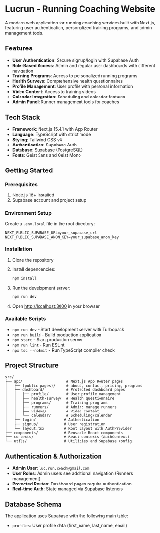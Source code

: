 # Lucrun - Running Coaching Website

A modern web application for running coaching services built with Next.js, featuring user authentication, personalized training programs, and admin management tools.

## Features

- **User Authentication**: Secure signup/login with Supabase Auth
- **Role-Based Access**: Admin and regular user dashboards with different navigation
- **Training Programs**: Access to personalized running programs
- **Health Surveys**: Comprehensive health questionnaires
- **Profile Management**: User profile with personal information
- **Video Content**: Access to training videos
- **Calendar Integration**: Scheduling and calendar features
- **Admin Panel**: Runner management tools for coaches

## Tech Stack

- **Framework**: Next.js 15.4.1 with App Router
- **Language**: TypeScript with strict mode
- **Styling**: Tailwind CSS v4
- **Authentication**: Supabase Auth
- **Database**: Supabase (PostgreSQL)
- **Fonts**: Geist Sans and Geist Mono

## Getting Started

### Prerequisites

1. Node.js 18+ installed
2. Supabase account and project setup

### Environment Setup

Create a `.env.local` file in the root directory:

```env
NEXT_PUBLIC_SUPABASE_URL=your_supabase_url
NEXT_PUBLIC_SUPABASE_ANON_KEY=your_supabase_anon_key
```

### Installation

1. Clone the repository
2. Install dependencies:
   ```bash
   npm install
   ```

3. Run the development server:
   ```bash
   npm run dev
   ```

4. Open [http://localhost:3000](http://localhost:3000) in your browser

### Available Scripts

- `npm run dev` - Start development server with Turbopack
- `npm run build` - Build production application
- `npm start` - Start production server
- `npm run lint` - Run ESLint
- `npx tsc --noEmit` - Run TypeScript compiler check

## Project Structure

```
src/
├── app/                    # Next.js App Router pages
│   ├── (public pages)/     # about, contact, pricing, programs
│   ├── dashboard/          # Protected dashboard pages
│   │   ├── profile/        # User profile management
│   │   ├── health-survey/  # Health questionnaire
│   │   ├── programs/       # Training programs
│   │   ├── runners/        # Admin: manage runners
│   │   ├── videos/         # Video content
│   │   └── calendar/       # Scheduling/calendar
│   ├── login/             # Authentication
│   ├── signup/            # User registration
│   └── layout.tsx         # Root layout with AuthProvider
├── components/            # Reusable React components
├── contexts/              # React contexts (AuthContext)
└── utils/                 # Utilities and Supabase config
```

## Authentication & Authorization

- **Admin User**: `luc.run.coach@gmail.com`
- **User Roles**: Admin users see additional navigation (Runners management)
- **Protected Routes**: Dashboard pages require authentication
- **Real-time Auth**: State managed via Supabase listeners

## Database Schema

The application uses Supabase with the following main table:
- `profiles`: User profile data (first_name, last_name, email)
